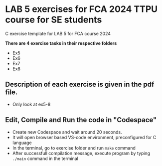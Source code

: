 # LAB 5 exercises for FCA 2024 TTPU course for SE students
C exercise template for LAB 5 for FCA course 2024

**There are 4 exercise tasks in their respective folders**

* Ex5
* Ex6
* Ex7
* Ex8

## Description of each exercise is given in the pdf file.

* Only look at ex5-8

## Edit, Compile and Run the code in "Codespace"

* Create new Codespace and wait around 20 seconds.
* It will open browser based VS-code environment, preconfigured for C language
* In the terminal, go to exercise folder and run `make` command
* After successfull compilation message, execute program by typing `./main` command in the terminal
